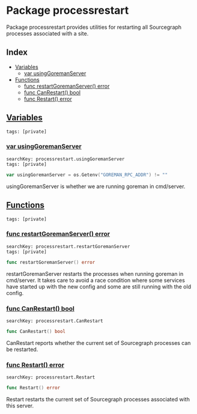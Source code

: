 # Package processrestart

Package processrestart provides utilities for restarting all Sourcegraph processes associated with a site. 

## Index

* [Variables](#var)
    * [var usingGoremanServer](#usingGoremanServer)
* [Functions](#func)
    * [func restartGoremanServer() error](#restartGoremanServer)
    * [func CanRestart() bool](#CanRestart)
    * [func Restart() error](#Restart)


## <a id="var" href="#var">Variables</a>

```
tags: [private]
```

### <a id="usingGoremanServer" href="#usingGoremanServer">var usingGoremanServer</a>

```
searchKey: processrestart.usingGoremanServer
tags: [private]
```

```Go
var usingGoremanServer = os.Getenv("GOREMAN_RPC_ADDR") != ""
```

usingGoremanServer is whether we are running goreman in cmd/server. 

## <a id="func" href="#func">Functions</a>

```
tags: [private]
```

### <a id="restartGoremanServer" href="#restartGoremanServer">func restartGoremanServer() error</a>

```
searchKey: processrestart.restartGoremanServer
tags: [private]
```

```Go
func restartGoremanServer() error
```

restartGoremanServer restarts the processes when running goreman in cmd/server. It takes care to avoid a race condition where some services have started up with the new config and some are still running with the old config. 

### <a id="CanRestart" href="#CanRestart">func CanRestart() bool</a>

```
searchKey: processrestart.CanRestart
```

```Go
func CanRestart() bool
```

CanRestart reports whether the current set of Sourcegraph processes can be restarted. 

### <a id="Restart" href="#Restart">func Restart() error</a>

```
searchKey: processrestart.Restart
```

```Go
func Restart() error
```

Restart restarts the current set of Sourcegraph processes associated with this server. 

